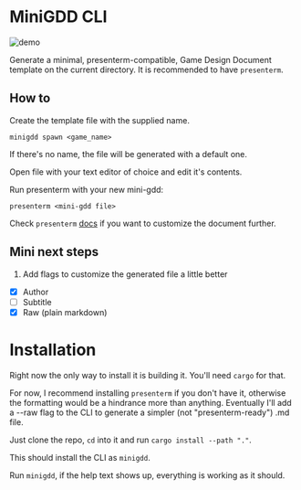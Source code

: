 # MiniGDD CLI
![demo](https://github.com/user-attachments/assets/6d4f4de6-ff39-478a-a0bf-4b1cc7bf81db)

Generate a minimal, presenterm-compatible, Game Design Document template on the current directory.
It is recommended to have `presenterm`.

## How to
Create the template file with the supplied name.

`minigdd spawn <game_name>`

If there's no name, the file will be generated with a default one.

Open file with your text editor of choice and edit it's contents.

Run presenterm with your new mini-gdd:

`presenterm <mini-gdd file>`

Check `presenterm` [docs](https://mfontanini.github.io/presenterm/) if you want to customize the document further.

## Mini next steps
1. Add flags to customize the generated file a little better
  - [x] Author
  - [ ] Subtitle
  - [x] Raw (plain markdown)

# Installation
Right now the only way to install it is building it. You'll need `cargo` for that.

For now, I recommend installing `presenterm` if you don't have it, otherwise the formatting would be a hindrance more than anything. Eventually I'll add a --raw flag to the CLI to generate a simpler (not "presenterm-ready") .md file.

Just clone the repo, `cd` into it and run `cargo install --path "."`.

This should install the CLI as `minigdd`.

Run `minigdd`, if the help text shows up, everything is working as it should.
